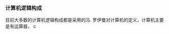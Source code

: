 ### 计算机逻辑构成
  目前大多数的计算机逻辑构成都是采用的冯. 罗伊曼对计算机的定义，计算机主要是有运算器， c
<!--stackedit_data:
eyJoaXN0b3J5IjpbMTMxNzU1NzM2Ml19
-->